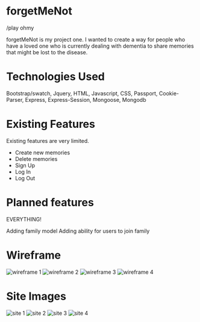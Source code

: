 # forgetMeNot

/play ohmy

forgetMeNot is my project one.
I wanted to create a way for people who have a loved one who is currently dealing with dementia to share memories that might be lost to the disease.

# Technologies Used

Bootstrap/swatch, Jquery, HTML, Javascript, CSS, Passport, Cookie-Parser, Express, Express-Session, Mongoose, Mongodb

# Existing Features

Existing features are very limited.

* Create new memories
* Delete memories
* Sign Up
* Log In
* Log Out

# Planned features

EVERYTHING!

Adding family model
Adding ability for users to join family

# Wireframe

![wireframe 1](http://imgur.com/NLDsABI.jpg)
![wireframe 2](http://imgur.com/N3znob8.jpg)
![wireframe 3](http://imgur.com/7GWevIT.jpg)
![wireframe 4](http://imgur.com/mQbo7Gk.jpg)

# Site Images

![site 1](http://imgur.com/Ep4R6j7.jpg)
![site 2](http://imgur.com/GS1ibkR.jpg)
![site 3](http://imgur.com/LRZMNSf.jpg)
![site 4](http://imgur.com/TzyHTWf.jpg)
